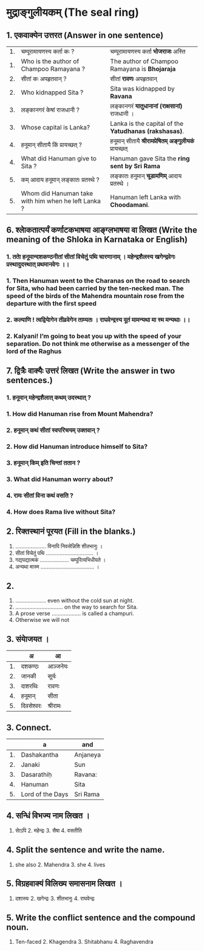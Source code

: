 # मुद्राङ्गुलीयकम् (The seal ring)
## 1. एकवाक्येन उत्तरत (Answer in one sentence)
||||
|-|-|-|
|1.| चम्पूरामायणस्य कर्ता कः ?|चम्पूरामायणस्य कर्ता **भोजराजः** अस्ति ||
|1.| Who is the author of Champoo Ramayana ?|The author of Champoo Ramayana is **Bhojaraja** ||
|2.| सीतां कः अपहृतवान् ?|सीतां **रावणः** अपहृतवान्|
|2.| Who kidnapped Sita ?|Sita was kidnapped by **Ravana**|
|3.| लङ्कानगरं केषां राजधानी ?|लङ्कानगरं **यातुधानानां (राक्षसानां)** राजधानी ।|
|3.| Whose capital is Lanka?|Lanka is the capital of the **Yatudhanas (rakshasas)**.|
|4.| हनूमान् सीतायै किं प्रायच्छत् ?|हनूमान्‌ सीतायै **श्रीरामप्रेषितम्‌ अङ्गुलीयकं** प्रायच्छत्‌|
|4.| What did Hanuman give to Sita ?|Hanuman gave Sita the **ring sent by Sri Rama** |
|5.| कम् आदाय हनूमान् लङ्कातः प्रतस्थे ?|लङ्कातः हनुमान्‌ **चूडामणिम्‌** आदाय प्रतस्थे ।|
|5.| Whom did Hanuman take with him when he left Lanka ?|Hanuman left Lanka with **Choodamani**.|

## 6. श्लाेकतात्पर्यं कर्णाटकभाषया आङ्ग्लभाषया वा लिखत (Write the meaning of the Shloka in Karnataka or English)
### 1. तताे हनूमान्दशकण्ठनीतां सीतां विचेतुं पथि चारणानाम् ।  महेन्द्रशैलस्य खगेन्द्रवेगः प्रस्थादुदस्थात् प्रथमानवेगः ।।
### 1. Then Hanuman went to the Charanas on the road to search for Sita, who had been carried by the ten-necked man.   The speed of the birds of the Mahendra mountain rose from the departure with the first speed
### 2. कल्याणि ! त्वद्वियाेगेन तीव्रवेगेन ताम्यतः ।  राघवेन्द्रस्य दूतं मामन्यथा मा स्म मन्यथाः ।।
### 2. Kalyani! I’m going to beat you up with the speed of your separation.   Do not think me otherwise as a messenger of the lord of the Raghus

## 7. द्वित्रैः वाक्यैः उत्तरं लिखत (Write the answer in two sentences.)
### 1. हनूमान् महेन्द्रशैलात् कथम् उदस्थात् ?
### 1. How did Hanuman rise from Mount Mahendra?
### 2. हनूमान् कथं सीतां स्वपरिचयम् उक्तवान् ?
### 2. How did Hanuman introduce himself to Sita?
### 3. हनूमान् किम् इति चिन्तां ततान ?
### 3. What did Hanuman worry about?
### 4. रामः सीतां विना कथं वसति ?
### 4. How does Rama live without Sita?

## 2. रिक्तस्थानं पूरयत (Fill in the blanks.)
1. .................... विनापि निवसेन्निशि शीतभानुः ।
2. सीतां विचेतुं पथि ............................... ।
3. गद्यपद्यात्मकं ................... चम्पूरित्यभिधीयते ।
4. अन्यथा मास्म ................................... ।
## 2. 
1. .................... even without the cold sun at night.
2. ............................... on the way to search for Sita.
3. A prose verse ................... is called a champuri.
4. Otherwise we will not
## 3. संयाेजयत ।
| |अ| आ|
|-|-|-|
|1.| दशकण्ठः |आञ्जनेयः|
|2.| जानकी |सूर्यः|
|3.| दाशरथिः| रावणः|
|4.|हनूमान् |सीता|
|5.| दिवसेश्वरः |श्रीरामः|
## 3. Connect.
| |a| and|
|-|-|-|
|1.| Dashakantha |Anjaneya|
|2.| Janaki |Sun|
|3.| Dasarathiḥ| Ravana:|
|4.|Hanuman |Sita|
|5.| Lord of the Days |Sri Rama|
## 4. सन्धिं विभज्य नाम लिखत ।
1. साेऽपि 2. महेन्द्रः 3. सैषा 4. वसतीति
## 4. Split the sentence and write the name.
1. she also 2. Mahendra 3. she 4. lives
## 5. विग्रहवाक्यं विलिख्य समासनाम लिखत ।
1. दशास्यः 2. खगेन्द्रः 3. शीतभानुः 4. राघवेन्द्रः
## 5. Write the conflict sentence and the compound noun.
1. Ten-faced 2. Khagendra 3. Shitabhanu 4. Raghavendra

